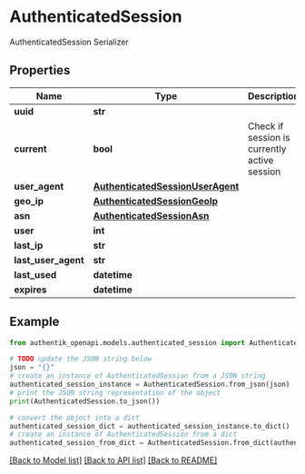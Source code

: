 # AuthenticatedSession

AuthenticatedSession Serializer

## Properties

Name | Type | Description | Notes
------------ | ------------- | ------------- | -------------
**uuid** | **str** |  | [optional] 
**current** | **bool** | Check if session is currently active session | [readonly] 
**user_agent** | [**AuthenticatedSessionUserAgent**](AuthenticatedSessionUserAgent.md) |  | 
**geo_ip** | [**AuthenticatedSessionGeoIp**](AuthenticatedSessionGeoIp.md) |  | 
**asn** | [**AuthenticatedSessionAsn**](AuthenticatedSessionAsn.md) |  | 
**user** | **int** |  | 
**last_ip** | **str** |  | 
**last_user_agent** | **str** |  | [optional] 
**last_used** | **datetime** |  | [readonly] 
**expires** | **datetime** |  | [optional] 

## Example

```python
from authentik_openapi.models.authenticated_session import AuthenticatedSession

# TODO update the JSON string below
json = "{}"
# create an instance of AuthenticatedSession from a JSON string
authenticated_session_instance = AuthenticatedSession.from_json(json)
# print the JSON string representation of the object
print(AuthenticatedSession.to_json())

# convert the object into a dict
authenticated_session_dict = authenticated_session_instance.to_dict()
# create an instance of AuthenticatedSession from a dict
authenticated_session_from_dict = AuthenticatedSession.from_dict(authenticated_session_dict)
```
[[Back to Model list]](../README.md#documentation-for-models) [[Back to API list]](../README.md#documentation-for-api-endpoints) [[Back to README]](../README.md)


